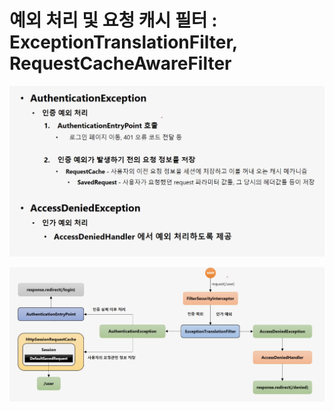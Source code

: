# 예외 처리 및 요청 캐시 필터 : ExceptionTranslationFilter, RequestCacheAwareFilter

![](../../../../../.gitbook/assets/2020-10-10-8.12.40.png)

![](../../../../../.gitbook/assets/2020-10-10-8.32.00%20%281%29%20%281%29.png)

